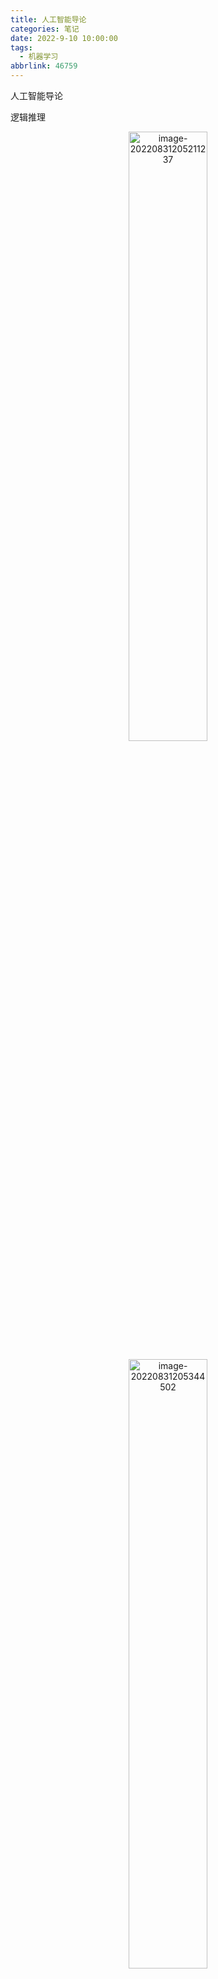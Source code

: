 ```yaml
---
title: 人工智能导论
categories: 笔记
date: 2022-9-10 10:00:00
tags:
  - 机器学习
abbrlink: 46759
---
```

人工智能导论

逻辑推理

<p align="center"><img alt="image-20220831205211237" height="50%" src="https://raw.githubusercontent.com/Lunaticsky-tql/blog_articles/main/%E4%BA%BA%E5%B7%A5%E6%99%BA%E8%83%BD%E5%AF%BC%E8%AE%BA/20230828210025711643_258_20220916221103884501_923_image-20220831205211237.png" width="50%"/></p>
<p align="center"><img alt="image-20220831205344502" height="50%" src="https://raw.githubusercontent.com/Lunaticsky-tql/blog_articles/main/%E4%BA%BA%E5%B7%A5%E6%99%BA%E8%83%BD%E5%AF%BC%E8%AE%BA/20230828210026938592_641_20220916221111633086_904_image-20220831205344502.png" width="50%"/></p>
<p align="center"><img alt="image-20220831205448441" height="50%" src="https://raw.githubusercontent.com/Lunaticsky-tql/blog_articles/main/%E4%BA%BA%E5%B7%A5%E6%99%BA%E8%83%BD%E5%AF%BC%E8%AE%BA/20230828210028062306_917_20220916221120315099_386_image-20220831205448441.png" width="50%"/></p>

任意对析取，存在对合取都是蕴含关系，分开的条件强于合起来的（举个例子就明白了）

![image-20220831210345470](https://raw.githubusercontent.com/Lunaticsky-tql/blog_articles/main/%E4%BA%BA%E5%B7%A5%E6%99%BA%E8%83%BD%E5%AF%BC%E8%AE%BA/20230828210029114569_463_20220916221127063207_401_image-20220831210345470.png)

<p align="center"><img alt="image-20220831210404798" height="50%" src="https://raw.githubusercontent.com/Lunaticsky-tql/blog_articles/main/%E4%BA%BA%E5%B7%A5%E6%99%BA%E8%83%BD%E5%AF%BC%E8%AE%BA/20230828210030208844_354_20220916221128281126_946_image-20220831210404798.png" width="50%"/></p>

只与新加入的直接相关

<p align="center"><img alt="image-20220831211022710" height="50%" src="https://raw.githubusercontent.com/Lunaticsky-tql/blog_articles/main/%E4%BA%BA%E5%B7%A5%E6%99%BA%E8%83%BD%E5%AF%BC%E8%AE%BA/20230828210031412961_436_20220916221129758335_145_image-20220831211022710.png" width="50%"/></p>
<p align="center"><img alt="image-20220831211029655" height="50%" src="https://raw.githubusercontent.com/Lunaticsky-tql/blog_articles/main/%E4%BA%BA%E5%B7%A5%E6%99%BA%E8%83%BD%E5%AF%BC%E8%AE%BA/20230828210033180741_738_20220916221130984768_647_image-20220831211029655.png" width="50%"/></p>
<p align="center"><img alt="image-20220831211350521" height="50%" src="https://raw.githubusercontent.com/Lunaticsky-tql/blog_articles/main/%E4%BA%BA%E5%B7%A5%E6%99%BA%E8%83%BD%E5%AF%BC%E8%AE%BA/20230828210034293828_443_20220916221132416550_481_image-20220831211350521.png" width="50%"/></p>

因果分析三层次：关联，介入，反事实

因果图三种形式：链，分连，汇连（chain，fork，collider)

![image-20220831212134887](https://raw.githubusercontent.com/Lunaticsky-tql/blog_articles/main/%E4%BA%BA%E5%B7%A5%E6%99%BA%E8%83%BD%E5%AF%BC%E8%AE%BA/20230828210035573692_180_20220916221134366409_448_image-20220831212134887.png)

做法：联合概率分布由每个节点与其父节点之间的条件概率得出。根节点是外生变量，其他的是内生

---



<p align="center"><img alt="image-20220831212713182" height="50%" src="https://raw.githubusercontent.com/Lunaticsky-tql/blog_articles/main/%E4%BA%BA%E5%B7%A5%E6%99%BA%E8%83%BD%E5%AF%BC%E8%AE%BA/20230828210036929707_670_20220916221135899101_136_image-20220831212713182.png" width="50%"/></p>

深搜可能会陷入无限循环

<p align="center"><img alt="image-20220831213452142" height="50%" src="https://raw.githubusercontent.com/Lunaticsky-tql/blog_articles/main/%E4%BA%BA%E5%B7%A5%E6%99%BA%E8%83%BD%E5%AF%BC%E8%AE%BA/20230828210038002300_969_20220916221137133557_194_image-20220831213452142.png" width="50%"/></p>
<p align="center"><img alt="image-20220831213527818" height="50%" src="https://raw.githubusercontent.com/Lunaticsky-tql/blog_articles/main/%E4%BA%BA%E5%B7%A5%E6%99%BA%E8%83%BD%E5%AF%BC%E8%AE%BA/20230828210039846813_917_20220916221139012135_477_image-20220831213527818.png" width="50%"/></p>
<p align="center"><img alt="image-20220831213624058" height="50%" src="https://raw.githubusercontent.com/Lunaticsky-tql/blog_articles/main/%E4%BA%BA%E5%B7%A5%E6%99%BA%E8%83%BD%E5%AF%BC%E8%AE%BA/20230828210041129476_223_20220916221140593318_530_image-20220831213624058.png" width="50%"/></p>

有环路的图会使贪婪最佳优先算法不完备。

判断：启发函数满足可容性则一定能保证算法最优性x

树搜索是这样法，图不一定

判断：启发函数恒为0一定满足可容性x

启发函数不一定要是正数。

满足一致性可保证A*搜索算法最优

启发函数不会过高估计从当前节点到目标结点之间的实际代价。x

满足可容性的启发函数才有这样的性质。



MinMax的适用条件：两人博弈，信息透明，零和博弈

<p align="center"><img alt="image-20220831215141822" height="50%" src="https://raw.githubusercontent.com/Lunaticsky-tql/blog_articles/main/%E4%BA%BA%E5%B7%A5%E6%99%BA%E8%83%BD%E5%AF%BC%E8%AE%BA/20230828210042520064_342_20220916221142369023_436_image-20220831215141822.png" width="50%"/></p>

注意，没有规定必须要公平。D违反了零和博弈

<p align="center"><img alt="image-20220831220640110" height="50%" src="https://raw.githubusercontent.com/Lunaticsky-tql/blog_articles/main/%E4%BA%BA%E5%B7%A5%E6%99%BA%E8%83%BD%E5%AF%BC%E8%AE%BA/20230828210044088962_452_20220916221144124086_686_image-20220831220640110.png" width="50%"/></p>

![image-20220831220659274](https://raw.githubusercontent.com/Lunaticsky-tql/blog_articles/main/%E4%BA%BA%E5%B7%A5%E6%99%BA%E8%83%BD%E5%AF%BC%E8%AE%BA/20230828210047629658_923_20220916221145565187_669_image-20220831220659274.png)

这个做法是不对的，根据课本上的过程，A*算法会考虑所有可达的评价函数，每次从边缘集合拓展的节点并非总是当前节点的后继节点。fn评价函数是唯一标准如果发现有更小的，会倒回去。

<p align="center"><img alt="image-20220831220818630" height="50%" src="https://raw.githubusercontent.com/Lunaticsky-tql/blog_articles/main/%E4%BA%BA%E5%B7%A5%E6%99%BA%E8%83%BD%E5%AF%BC%E8%AE%BA/20230828210048841987_713_20220916221146871853_388_image-20220831220818630.png" width="50%"/></p>

而且贪婪最佳优先搜索也是启发式算法，优先选择启发函数最小的后继节点拓展。

<p align="center"><img alt="image-20220831222502968" height="50%" src="https://raw.githubusercontent.com/Lunaticsky-tql/blog_articles/main/%E4%BA%BA%E5%B7%A5%E6%99%BA%E8%83%BD%E5%AF%BC%E8%AE%BA/20230828210052161521_136_20220916221148285550_794_image-20220831222502968.png" width="50%"/></p>
<p align="center"><img alt="image-20220831222848019" height="50%" src="https://raw.githubusercontent.com/Lunaticsky-tql/blog_articles/main/%E4%BA%BA%E5%B7%A5%E6%99%BA%E8%83%BD%E5%AF%BC%E8%AE%BA/20230828210053407331_533_20220916221149618933_986_image-20220831222848019.png" width="50%"/></p>

![image-20220831223950629](https://raw.githubusercontent.com/Lunaticsky-tql/blog_articles/main/%E4%BA%BA%E5%B7%A5%E6%99%BA%E8%83%BD%E5%AF%BC%E8%AE%BA/20230828210055914678_403_20220916221152879301_392_image-20220831223950629.png)

![image-20220831223959591](https://raw.githubusercontent.com/Lunaticsky-tql/blog_articles/main/%E4%BA%BA%E5%B7%A5%E6%99%BA%E8%83%BD%E5%AF%BC%E8%AE%BA/20230828210100629197_676_20220916221155537145_635_image-20220831223959591.png)

记住蒙特卡洛树UCB的公式，明白反向传播的过程。
$$
U C B=\bar{X}_j+C \times \sqrt{\frac{2 \ln n}{n_j}}
$$
**上限置信区间** **(Upper Confidence Bound, UCB)**

---

监督学习中经验风险和期望风险的概念

![image-20220831224734326](https://raw.githubusercontent.com/Lunaticsky-tql/blog_articles/main/%E4%BA%BA%E5%B7%A5%E6%99%BA%E8%83%BD%E5%AF%BC%E8%AE%BA/20230828210104619307_128_20220916221157700882_480_image-20220831224734326.png)

<p align="center"><img alt="image-20220831224903093" height="50%" src="https://raw.githubusercontent.com/Lunaticsky-tql/blog_articles/main/%E4%BA%BA%E5%B7%A5%E6%99%BA%E8%83%BD%E5%AF%BC%E8%AE%BA/20230828210105955603_361_20220916221159350035_550_image-20220831224903093.png" width="50%"/></p>

![image-20220831224941130](https://raw.githubusercontent.com/Lunaticsky-tql/blog_articles/main/%E4%BA%BA%E5%B7%A5%E6%99%BA%E8%83%BD%E5%AF%BC%E8%AE%BA/20230828210107235144_810_20220916221201393460_662_image-20220831224941130.png)<p align="center"><img alt="image-20220831224941224" height="50%" src="https://raw.githubusercontent.com/Lunaticsky-tql/blog_articles/main/%E4%BA%BA%E5%B7%A5%E6%99%BA%E8%83%BD%E5%AF%BC%E8%AE%BA/20230828210107235144_810_20220916221201393460_662_image-20220831224941130.png" width="50%"/></p>

​    常用的正则项方法包括L1正则项和L2正则项：其中L1使权重稀疏，L2使权重平滑。一句话总结就是：L1会趋向于产生少量的特征，而其他的特征都是0，而L2会选择更多的特征，这些特征都会接近于0。

怎么记：1比2小，生成的特征少

<p align="center"><img alt="image-20220831225522763" height="50%" src="https://raw.githubusercontent.com/Lunaticsky-tql/blog_articles/main/%E4%BA%BA%E5%B7%A5%E6%99%BA%E8%83%BD%E5%AF%BC%E8%AE%BA/20230828210111062631_540_20220916221204366868_381_image-20220831225522763.png" width="50%"/></p>
<p align="center"><img alt="image-20220831225535198" height="50%" src="https://raw.githubusercontent.com/Lunaticsky-tql/blog_articles/main/%E4%BA%BA%E5%B7%A5%E6%99%BA%E8%83%BD%E5%AF%BC%E8%AE%BA/20230828210112552099_228_20220916221206081717_192_image-20220831225535198.png" width="50%"/></p>

考法：判断哪些算法是判别模型，哪些是生成模型。大部分典型机器学习算法都是判别模型。贝叶斯方法，隐马科代夫链式生成模型



<p align="center"><img alt="image-20220831230142515" height="50%" src="https://raw.githubusercontent.com/Lunaticsky-tql/blog_articles/main/%E4%BA%BA%E5%B7%A5%E6%99%BA%E8%83%BD%E5%AF%BC%E8%AE%BA/20230828210115820984_167_20220916221207951204_832_image-20220831230142515.png" width="50%"/></p>

信息熵小，信息稳定，单一，纯度高；信息熵大，信息不稳定，纯度低。

<p align="center"><img alt="image-20220831230645025" height="50%" src="https://raw.githubusercontent.com/Lunaticsky-tql/blog_articles/main/%E4%BA%BA%E5%B7%A5%E6%99%BA%E8%83%BD%E5%AF%BC%E8%AE%BA/20230828210117454363_880_20220916221209692239_698_image-20220831230645025.png" width="50%"/></p>

决策树是在干什么呢？选择最佳属性对样本进行划分，得到最大的“纯度”

同时注意决策树是有监督学习。

**线性区别分析** **(**linear discriminant analysis, LDA**)**

线性判别分析的核心：类内方差小，类间间隔大。“君子和而不同，小人同而不和”，是一种降为方法

#请判断下面说法是否正确： 线性判别分析是在最大化类间方差和类内方差的比值(√)

#在一个监督学习任务中，每个数据样本有 4个属性和一个类别标签，每种属性分别有3、
2、2和2种可能的取值，类别标签有3种不同的取值。请问可能有多少种不同的样本？（注意，并不是在某个数据集中最多有多少种不同的样本，而是考虑所有可能的样本)()

乘起来就可以。72

![image-20220831232017771](https://raw.githubusercontent.com/Lunaticsky-tql/blog_articles/main/%E4%BA%BA%E5%B7%A5%E6%99%BA%E8%83%BD%E5%AF%BC%E8%AE%BA/20230828210118757882_389_20220916221224036219_753_image-20220831232017771.png)

记住就可以

重点：

<p align="center"><img alt="image-20220831231843333" height="50%" src="https://raw.githubusercontent.com/Lunaticsky-tql/blog_articles/main/%E4%BA%BA%E5%B7%A5%E6%99%BA%E8%83%BD%E5%AF%BC%E8%AE%BA/20230828210120139847_342_20220916221225672479_673_image-20220831231843333.png" width="50%"/></p>
<p align="center"><img alt="image-20220831232347725" height="50%" src="https://raw.githubusercontent.com/Lunaticsky-tql/blog_articles/main/%E4%BA%BA%E5%B7%A5%E6%99%BA%E8%83%BD%E5%AF%BC%E8%AE%BA/20230828210123240274_952_20220916221227106679_945_image-20220831232347725.png" width="50%"/></p>
<p align="center"><img alt="image-20220831233241581" height="50%" src="https://raw.githubusercontent.com/Lunaticsky-tql/blog_articles/main/%E4%BA%BA%E5%B7%A5%E6%99%BA%E8%83%BD%E5%AF%BC%E8%AE%BA/20230828210124487664_976_20220916221229085668_716_image-20220831233241581.png" width="50%"/></p>



ada boosting



 $Z_m=\sum_{i=1}^N w_{m, i} \mathrm{e}^{-\alpha_m y G_i\left(x_i\right) \text { 。 }}$ 可以把对第 $i$ 个训练样本更新后的分布权重写为如下分段函数形式:
$$
w_{m+1, i}= \begin{cases}\frac{w_{m, i}}{Z_m} \mathrm{e}^{-\alpha_m}, &amp; G_m\left(x_i\right)=y_i \\ \frac{w_{m, i}}{Z_m} \mathrm{e}^{\alpha_m}, &amp; G_m\left(x_i\right) \neq y_i\end{cases}
$$
可见, 如果第 $i$ 个训练样本无法被第 $m$ 个弱分类器 $G_m(x)$ 分类成功, 则需要增大该样本权重, 否则减少该样本权重。这样, 被错误分类样本 会在训练第 $m+1$ 个弱分类器 $G_{m+1}(x)$ 时被 “重点关注”。

在第 $m$ 次迭代中, Ada Boosting 总是趋向于将具有<font color="Apricot">最小误差的学习模型</font>（err最小的）选做本轮次生成的弱分类器 $G_m$, 促使累积误差快速下降。

---

无监督学习

K-means往往找都是一个局部最优

聚类迭代满足如下任意一个条件，则聚类停止：

•已经达到了迭代次数上限

•前后两次迭代中，聚类质心基本保持不变



<p align="center"><img alt="image-20220831234829916" height="50%" src="https://raw.githubusercontent.com/Lunaticsky-tql/blog_articles/main/%E4%BA%BA%E5%B7%A5%E6%99%BA%E8%83%BD%E5%AF%BC%E8%AE%BA/20230828210125709606_805_20220916221230319204_134_image-20220831234829916.png" width="50%"/></p>
<p align="center"><img alt="image-20220831234856133" height="50%" src="https://raw.githubusercontent.com/Lunaticsky-tql/blog_articles/main/%E4%BA%BA%E5%B7%A5%E6%99%BA%E8%83%BD%E5%AF%BC%E8%AE%BA/20230828210127172626_838_20220916221232576761_180_image-20220831234856133.png" width="50%"/></p>

应当是尽量“不相关”

•**主成分分析是将𝑛维特征数据映射到𝑙维空间**(**n≫l**)**，去除原始数据之间的冗余性（通过去除相关性手段达到这一目的）。**每一维的样本方差尽可能大



•**特征人脸方法是一种应用主成份分析来实现人脸图像降维的方法，其本质是用一种称为“特征人脸****(eigenface)”****的特征向量（而不是像素）按照线性组合形式来表达每一张原始人脸图像，进而实现人脸识别。**

每一个特征人脸的维数与原始人脸图像的维数一样大x 会变小

特征人脸之间的相关度要尽可能大√

为了使算法更高效采用了奇异值分解的方法

---

<p align="center"><img alt="image-20220901002546496" height="50%" src="https://raw.githubusercontent.com/Lunaticsky-tql/blog_articles/main/%E4%BA%BA%E5%B7%A5%E6%99%BA%E8%83%BD%E5%AF%BC%E8%AE%BA/20230828210130379164_284_20220916221234267125_288_image-20220901002546496.png" width="50%"/></p>

批量梯度下降算法是在整个训练集上计算损失误差C()。如果数据集较大，则会因内存容量不足而无法完成，同时这一方法收敛速度较慢。随机梯度下降算法是使用训练集中每个训练样本计算所得C()来分别更新参数。虽然，随机梯度下降收敛速度会快一些，但可能出现所优化目标函数震荡不稳定现象。

<p align="center"><img alt="image-20220901004646914" height="50%" src="https://raw.githubusercontent.com/Lunaticsky-tql/blog_articles/main/%E4%BA%BA%E5%B7%A5%E6%99%BA%E8%83%BD%E5%AF%BC%E8%AE%BA/20230828210132063072_174_20220916221236054772_109_image-20220901004646914.png" width="50%"/></p>
$$
f(x)=\frac{1}{1+\mathrm{e}^{-x}}
$$
选取 sigmoid函数作为激活函数, 因为其具有如下优点: (1) 概率形式输出, sigmoid函数值域为 $(0,1)$, 因此使 sigmoid函数输出可视为概 率值; (2) 单调递增, sigmoid函数对输人 $x$ 取值范围没有限制, 但当 $x$ 大 于一定值后, 函数输出无限趋近于 1 , 而小于一定数值后, 函数输出无限趋近于 0 , 特别地, 当 $x=0$ 时, 函数输出为 $0.5$; (3) 非线性变化, $x$ 取 值在 0 附近时, 函数输出值的变化幅度比较大 (函数值变化陡峭), 意味 着函数在 0 附近容易被激活且是非线性变化, 当 $x$ 取值很大或很小时, 函数输出值几乎不变, 这是基于概率的一种认识与需要。

![image-20220901012351440](https://raw.githubusercontent.com/Lunaticsky-tql/blog_articles/main/%E4%BA%BA%E5%B7%A5%E6%99%BA%E8%83%BD%E5%AF%BC%E8%AE%BA/20230828210134382419_848_20220916221237401626_567_image-20220901012351440.png)

![image-20220901012412558](https://raw.githubusercontent.com/Lunaticsky-tql/blog_articles/main/%E4%BA%BA%E5%B7%A5%E6%99%BA%E8%83%BD%E5%AF%BC%E8%AE%BA/20230828210134382419_848_20220916221237401626_567_image-20220901012351440.png)

![image-20220901012437001](https://raw.githubusercontent.com/Lunaticsky-tql/blog_articles/main/%E4%BA%BA%E5%B7%A5%E6%99%BA%E8%83%BD%E5%AF%BC%E8%AE%BA/20230828210137677694_125_20220916221245033698_681_image-20220901012437001.png)

<p align="center"><img alt="image-20220901012512732" height="50%" src="https://raw.githubusercontent.com/Lunaticsky-tql/blog_articles/main/%E4%BA%BA%E5%B7%A5%E6%99%BA%E8%83%BD%E5%AF%BC%E8%AE%BA/20230828210139040872_789_20220916221246660573_722_image-20220901012512732.png" width="50%"/></p>

![image-20220901012559806](https://raw.githubusercontent.com/Lunaticsky-tql/blog_articles/main/%E4%BA%BA%E5%B7%A5%E6%99%BA%E8%83%BD%E5%AF%BC%E8%AE%BA/20230828210140127492_349_20220916221248004240_176_image-20220901012559806.png)

![image-20220901012619080](https://raw.githubusercontent.com/Lunaticsky-tql/blog_articles/main/%E4%BA%BA%E5%B7%A5%E6%99%BA%E8%83%BD%E5%AF%BC%E8%AE%BA/20230828210141391762_346_20220916221249466398_422_image-20220901012619080.png)

![image-20220901012639822](https://raw.githubusercontent.com/Lunaticsky-tql/blog_articles/main/%E4%BA%BA%E5%B7%A5%E6%99%BA%E8%83%BD%E5%AF%BC%E8%AE%BA/20230828210143541722_397_20220916221251026834_417_image-20220901012639822.png)

---

强化学习的特征

![image-20220901082606079](https://raw.githubusercontent.com/Lunaticsky-tql/blog_articles/main/%E4%BA%BA%E5%B7%A5%E6%99%BA%E8%83%BD%E5%AF%BC%E8%AE%BA/20230828210144952030_795_20220916221252634813_271_image-20220901082606079.png)

<p align="center"><img alt="image-20220901082635583" height="50%" src="https://raw.githubusercontent.com/Lunaticsky-tql/blog_articles/main/%E4%BA%BA%E5%B7%A5%E6%99%BA%E8%83%BD%E5%AF%BC%E8%AE%BA/20230828210146158871_774_20220916221254174712_770_image-20220901082635583.png" width="50%"/></p>

一个随机过程实际上是一列随时间变化的随机变量。当时间是离散 量时, 一个随机过程可以表示为 $\left\{X_t\right\}_{t=0,1,2, \cdots}$, 这里每个 $X_t$ 都是一个随机变量, 这被称为离散随机过程。为了方便分析和求解, 通常要求通过合理的问题定义使得一个随机过程满足马尔可夫性 (Markov property), 即满足如下性质:
$$
P\left(X_{t+1}=x_{t+1} \mid X_0=x_0, X_1=x_1, \cdots, X_t=x_t\right)=P\left(X_{t+1}=x_{t+1} \mid X_t=x_t\right) \text { (式7.1) }
$$
这个公式的直观解释为: 下一刻的状态 $X_{t+1}$ 只由当前状态 $X_t$ 决定 (而与更早的所有状态均无关)。满足马尔可夫性的离散随机过程被称为 马尔可夫链 (Markov chain)。

<p align="center"><img alt="image-20220901083631487" height="50%" src="https://raw.githubusercontent.com/Lunaticsky-tql/blog_articles/main/%E4%BA%BA%E5%B7%A5%E6%99%BA%E8%83%BD%E5%AF%BC%E8%AE%BA/20230828210147483095_532_20220916221255863567_937_image-20220901083631487.png" width="50%"/></p>

- 动作 $-$ 价值函数 (action-value function): $q: S \times A \mapsto \mathbb{R}$, 其中 $q_\pi(s, a)=\mathbb{E}_\pi\left[G_t \mid S_t=s, A_t=a\right]$, 表示智能体在时刻 $t$ 处于状态 $s$ 时, 选择 了动作 $a$ 后，在 $t$ 时刻后根据策略 $\pi$ 采取行动所获得回报的期望。
价值函数和动作 $-$ 价值函数反映了智能体在某一策略下所对应状态 序列获得回报的期望, 它比回报本身更加准确地刻画了智能体的目标。 注意, 价值函数和动作 $-$ 价值函数的定义之所以能够成立, 离不开决策 过程所具有的马尔可夫性, 即当位于当前状态 $s$ 时, 无论当前时刻 $t$ 的取值是多少, 一个策略回报值的期望是一定的 (当前状态只与前一状态有 关，与时间无关）。（所以不是$q_\pi(s, a,t)$）
至此, 强化学习可以转化为一个策略学习问题, 其定义为: 给定一 个马尔可夫决策过程 $M D P=(S, A, P, R, \gamma)$, 学习一个最优策略 $\pi^*$, 对任 意 $s \in S$ 使得 $V_{\pi^*}(s)$ 值最大。

![image-20220901083736614](https://raw.githubusercontent.com/Lunaticsky-tql/blog_articles/main/%E4%BA%BA%E5%B7%A5%E6%99%BA%E8%83%BD%E5%AF%BC%E8%AE%BA/20230828210148664772_929_20220916221257340897_656_image-20220901083736614.png)

![image-20220901083803818](https://raw.githubusercontent.com/Lunaticsky-tql/blog_articles/main/%E4%BA%BA%E5%B7%A5%E6%99%BA%E8%83%BD%E5%AF%BC%E8%AE%BA/20230828210149824175_670_20220916221258558310_351_image-20220901083803818.png)

---



<p align="center"><img alt="image-20220901090535698" height="50%" src="https://raw.githubusercontent.com/Lunaticsky-tql/blog_articles/main/%E4%BA%BA%E5%B7%A5%E6%99%BA%E8%83%BD%E5%AF%BC%E8%AE%BA/20230828210151522208_726_20220916221300893504_791_image-20220901090535698.png" width="50%"/></p>

![image-20220901090816141](https://raw.githubusercontent.com/Lunaticsky-tql/blog_articles/main/%E4%BA%BA%E5%B7%A5%E6%99%BA%E8%83%BD%E5%AF%BC%E8%AE%BA/20230828210153123121_732_20220916221302843487_985_image-20220901090816141.png)